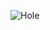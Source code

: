 <!--![chill out man](https://imgur.com/j74Nt8g.jpg)-->

![Hole](https://i.imgur.com/oCRFSV4.gif)

<!--
**petrichor8/petrichor8** is a ✨ _special_ ✨ repository because its `README.md` (this file) appears on your GitHub profile.

https://guides.github.com/pdfs/markdown-cheatsheet-online.pdf

Here are some ideas to get you started:

- 🔭 I’m currently working on ...
- 🌱 I’m currently learning ...
- 👯 I’m looking to collaborate on ...
- 🤔 I’m looking for help with ...
- 💬 Ask me about ...
- 📫 How to reach me: ...
- 😄 Pronouns: ...
- ⚡ Fun fact: ...
-->
